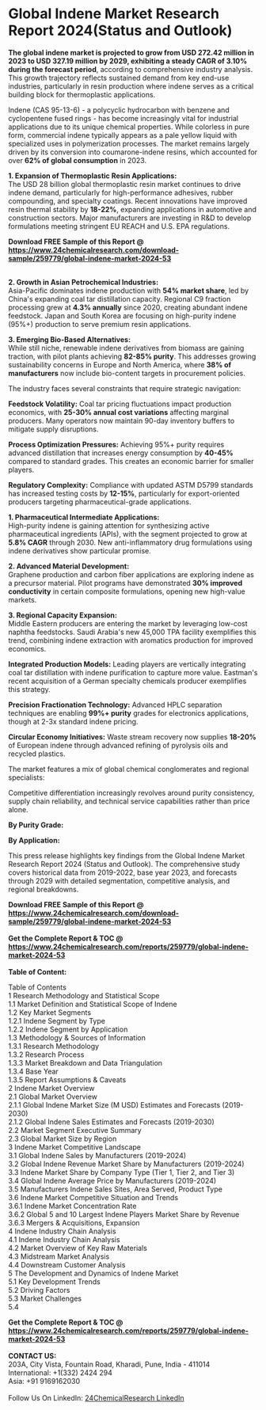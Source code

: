 <h1>Global Indene Market Research Report 2024(Status and Outlook)</h1><p><strong>The global indene market is projected to grow from USD 272.42 million in 2023 to USD 327.19 million by 2029, exhibiting a steady CAGR of 3.10% during the forecast period</strong>, according to comprehensive industry analysis. This growth trajectory reflects sustained demand from key end-use industries, particularly in resin production where indene serves as a critical building block for thermoplastic applications.</p><p>Indene (CAS 95-13-6) - a polycyclic hydrocarbon with benzene and cyclopentene fused rings - has become increasingly vital for industrial applications due to its unique chemical properties. While colorless in pure form, commercial indene typically appears as a pale yellow liquid with specialized uses in polymerization processes. The market remains largely driven by its conversion into coumarone-indene resins, which accounted for over <strong>62% of global consumption</strong> in 2023.</p><p><strong>1. Expansion of Thermoplastic Resin Applications:</strong><br>
The USD 28 billion global thermoplastic resin market continues to drive indene demand, particularly for high-performance adhesives, rubber compounding, and specialty coatings. Recent innovations have improved resin thermal stability by <strong>18-22%</strong>, expanding applications in automotive and construction sectors. Major manufacturers are investing in R&amp;D to develop formulations meeting stringent EU REACH and U.S. EPA regulations.</p><div><b>Download FREE Sample of this Report @ 
            <a href="https://www.24chemicalresearch.com/download-sample/259779/global-indene-market-2024-53">
            https://www.24chemicalresearch.com/download-sample/259779/global-indene-market-2024-53</a></b></div><br><p><strong>2. Growth in Asian Petrochemical Industries:</strong><br>
Asia-Pacific dominates indene production with <strong>54% market share</strong>, led by China's expanding coal tar distillation capacity. Regional C9 fraction processing grew at <strong>4.3% annually</strong> since 2020, creating abundant indene feedstock. Japan and South Korea are focusing on high-purity indene (95%+) production to serve premium resin applications.</p><p><strong>3. Emerging Bio-Based Alternatives:</strong><br>
While still niche, renewable indene derivatives from biomass are gaining traction, with pilot plants achieving <strong>82-85% purity</strong>. This addresses growing sustainability concerns in Europe and North America, where <strong>38% of manufacturers</strong> now include bio-content targets in procurement policies.</p><p>The industry faces several constraints that require strategic navigation:</p><p><strong>Feedstock Volatility:</strong> Coal tar pricing fluctuations impact production economics, with <strong>25-30% annual cost variations</strong> affecting marginal producers. Many operators now maintain 90-day inventory buffers to mitigate supply disruptions.</p><p><strong>Process Optimization Pressures:</strong> Achieving 95%+ purity requires advanced distillation that increases energy consumption by <strong>40-45%</strong> compared to standard grades. This creates an economic barrier for smaller players.</p><p><strong>Regulatory Complexity:</strong> Compliance with updated ASTM D5799 standards has increased testing costs by <strong>12-15%</strong>, particularly for export-oriented producers targeting pharmaceutical-grade applications.</p><p><strong>1. Pharmaceutical Intermediate Applications:</strong><br>
High-purity indene is gaining attention for synthesizing active pharmaceutical ingredients (APIs), with the segment projected to grow at <strong>5.8% CAGR</strong> through 2030. New anti-inflammatory drug formulations using indene derivatives show particular promise.</p><p><strong>2. Advanced Material Development:</strong><br>
Graphene production and carbon fiber applications are exploring indene as a precursor material. Pilot programs have demonstrated <strong>30% improved conductivity</strong> in certain composite formulations, opening new high-value markets.</p><p><strong>3. Regional Capacity Expansion:</strong><br>
Middle Eastern producers are entering the market by leveraging low-cost naphtha feedstocks. Saudi Arabia's new 45,000 TPA facility exemplifies this trend, combining indene extraction with aromatics production for improved economics.</p><p><strong>Integrated Production Models:</strong> Leading players are vertically integrating coal tar distillation with indene purification to capture more value. Eastman's recent acquisition of a German specialty chemicals producer exemplifies this strategy.</p><p><strong>Precision Fractionation Technology:</strong> Advanced HPLC separation techniques are enabling <strong>99%+ purity</strong> grades for electronics applications, though at 2-3x standard indene pricing.</p><p><strong>Circular Economy Initiatives:</strong> Waste stream recovery now supplies <strong>18-20%</strong> of European indene through advanced refining of pyrolysis oils and recycled plastics.</p><p>The market features a mix of global chemical conglomerates and regional specialists:</p><p>Competitive differentiation increasingly revolves around purity consistency, supply chain reliability, and technical service capabilities rather than price alone.</p><p><strong>By Purity Grade:</strong></p><p><strong>By Application:</strong></p><p>This press release highlights key findings from the Global Indene Market Research Report 2024 (Status and Outlook). The comprehensive study covers historical data from 2019-2022, base year 2023, and forecasts through 2029 with detailed segmentation, competitive analysis, and regional breakdowns.</p><div><b>Download FREE Sample of this Report @ 
            <a href="https://www.24chemicalresearch.com/download-sample/259779/global-indene-market-2024-53">
            https://www.24chemicalresearch.com/download-sample/259779/global-indene-market-2024-53</a></b></div><br><div><b>Get the Complete Report & TOC @ 
            <a href="https://www.24chemicalresearch.com/reports/259779/global-indene-market-2024-53">
            https://www.24chemicalresearch.com/reports/259779/global-indene-market-2024-53</a></b></div><br>
            <b>Table of Content:</b><p>Table of Contents<br />
1 Research Methodology and Statistical Scope<br />
1.1 Market Definition and Statistical Scope of Indene<br />
1.2 Key Market Segments<br />
1.2.1 Indene Segment by Type<br />
1.2.2 Indene Segment by Application<br />
1.3 Methodology & Sources of Information<br />
1.3.1 Research Methodology<br />
1.3.2 Research Process<br />
1.3.3 Market Breakdown and Data Triangulation<br />
1.3.4 Base Year<br />
1.3.5 Report Assumptions & Caveats<br />
2 Indene Market Overview<br />
2.1 Global Market Overview<br />
2.1.1 Global Indene Market Size (M USD) Estimates and Forecasts (2019-2030)<br />
2.1.2 Global Indene Sales Estimates and Forecasts (2019-2030)<br />
2.2 Market Segment Executive Summary<br />
2.3 Global Market Size by Region<br />
3 Indene Market Competitive Landscape<br />
3.1 Global Indene Sales by Manufacturers (2019-2024)<br />
3.2 Global Indene Revenue Market Share by Manufacturers (2019-2024)<br />
3.3 Indene Market Share by Company Type (Tier 1, Tier 2, and Tier 3)<br />
3.4 Global Indene Average Price by Manufacturers (2019-2024)<br />
3.5 Manufacturers Indene Sales Sites, Area Served, Product Type<br />
3.6 Indene Market Competitive Situation and Trends<br />
3.6.1 Indene Market Concentration Rate<br />
3.6.2 Global 5 and 10 Largest Indene Players Market Share by Revenue<br />
3.6.3 Mergers & Acquisitions, Expansion<br />
4 Indene Industry Chain Analysis<br />
4.1 Indene Industry Chain Analysis<br />
4.2 Market Overview of Key Raw Materials<br />
4.3 Midstream Market Analysis<br />
4.4 Downstream Customer Analysis<br />
5 The Development and Dynamics of Indene Market <br />
5.1 Key Development Trends<br />
5.2 Driving Factors<br />
5.3 Market Challenges<br />
5.4 </p><div><b>Get the Complete Report & TOC @ 
            <a href="https://www.24chemicalresearch.com/reports/259779/global-indene-market-2024-53">
            https://www.24chemicalresearch.com/reports/259779/global-indene-market-2024-53</a></b></div><br><b>CONTACT US:</b><br>
            203A, City Vista, Fountain Road, Kharadi, Pune, India - 411014<br>
            International: +1(332) 2424 294<br>
            Asia: +91 9169162030 <br><br>
            Follow Us On LinkedIn: <a href="https://www.linkedin.com/company/24chemicalresearch/">24ChemicalResearch LinkedIn</a>